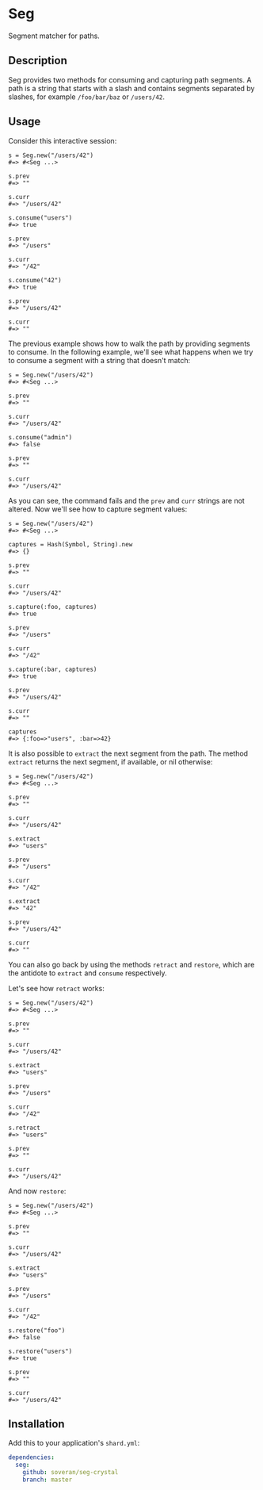 Seg
===

Segment matcher for paths.

Description
-----------

Seg provides two methods for consuming and capturing path segments.
A path is a string that starts with a slash and contains segments
separated by slashes, for example `/foo/bar/baz` or `/users/42`.

Usage
-----

Consider this interactive session:

```crystal
s = Seg.new("/users/42")
#=> #<Seg ...>

s.prev
#=> ""

s.curr
#=> "/users/42"

s.consume("users")
#=> true

s.prev
#=> "/users"

s.curr
#=> "/42"

s.consume("42")
#=> true

s.prev
#=> "/users/42"

s.curr
#=> ""
```

The previous example shows how to walk the path by
providing segments to consume. In the following
example, we'll see what happens when we try to
consume a segment with a string that doesn't match:

```crystal
s = Seg.new("/users/42")
#=> #<Seg ...>

s.prev
#=> ""

s.curr
#=> "/users/42"

s.consume("admin")
#=> false

s.prev
#=> ""

s.curr
#=> "/users/42"
```

As you can see, the command fails and the `prev` and
`curr` strings are not altered. Now we'll see
how to capture segment values:

```crystal
s = Seg.new("/users/42")
#=> #<Seg ...>

captures = Hash(Symbol, String).new
#=> {}

s.prev
#=> ""

s.curr
#=> "/users/42"

s.capture(:foo, captures)
#=> true

s.prev
#=> "/users"

s.curr
#=> "/42"

s.capture(:bar, captures)
#=> true

s.prev
#=> "/users/42"

s.curr
#=> ""

captures
#=> {:foo=>"users", :bar=>42}
```

It is also possible to `extract` the next segment from the path.
The method `extract` returns the next segment, if available, or nil
otherwise:

```crystal
s = Seg.new("/users/42")
#=> #<Seg ...>

s.prev
#=> ""

s.curr
#=> "/users/42"

s.extract
#=> "users"

s.prev
#=> "/users"

s.curr
#=> "/42"

s.extract
#=> "42"

s.prev
#=> "/users/42"

s.curr
#=> ""
```

You can also go back by using the methods `retract` and `restore`,
which are the antidote to `extract` and `consume` respectively.

Let's see how `retract` works:

```crystal
s = Seg.new("/users/42")
#=> #<Seg ...>

s.prev
#=> ""

s.curr
#=> "/users/42"

s.extract
#=> "users"

s.prev
#=> "/users"

s.curr
#=> "/42"

s.retract
#=> "users"

s.prev
#=> ""

s.curr
#=> "/users/42"
```

And now `restore`:

```crystal
s = Seg.new("/users/42")
#=> #<Seg ...>

s.prev
#=> ""

s.curr
#=> "/users/42"

s.extract
#=> "users"

s.prev
#=> "/users"

s.curr
#=> "/42"

s.restore("foo")
#=> false

s.restore("users")
#=> true

s.prev
#=> ""

s.curr
#=> "/users/42"
```

Installation
------------

Add this to your application's `shard.yml`:

```yaml
dependencies:
  seg:
    github: soveran/seg-crystal
    branch: master
```
